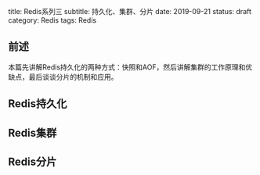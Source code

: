 title: Redis系列三
subtitle: 持久化、集群、分片
date: 2019-09-21
status: draft 
category: Redis
tags: Redis

## 前述

本篇先讲解Redis持久化的两种方式：快照和AOF，然后讲解集群的工作原理和优缺点，最后谈谈分片的机制和应用。

## Redis持久化

## Redis集群

## Redis分片